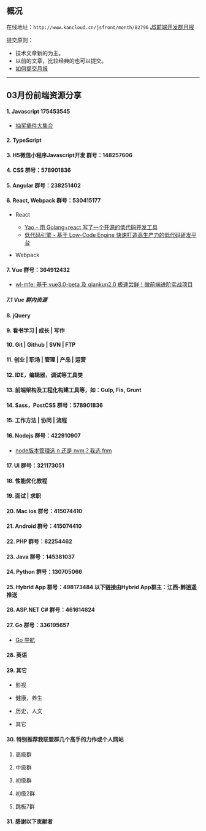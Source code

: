 ## 概况

在线地址：`http://www.kancloud.cn/jsfront/month/82796` [JS前端开发群月报](http://www.kancloud.cn/jsfront/month/82796)


提交原则：

- 技术文章新的为主。
- 以前的文章，比较经典的也可以提交。
- [如何提交月报](http://www.kancloud.cn/jsfront/month/227309)

---


## 03月份前端资源分享
#### 1. Javascript 175453545
- [抽奖插件大集合](https://100px.net/demo/wheel.html)


#### 2. TypeScript


#### 3. H5微信小程序Javascript开发 群号：148257606


#### 4. CSS  群号：578901836

#### 5. Angular 群号：238251402

#### 6. React, Webpack 群号：530415177
- React

    - [Yao - 用 Golang+react 写了一个开源的低代码开发工具](https://github.com/YaoApp/yao)
    - [低代码引擎 - 基于 Low-Code Engine 快速打造高生产力的低代码研发平台](https://lowcode-engine.cn/)

- Webpack


#### 7. Vue 群号：364912432
- [wl-mfe: 基于 vue3.0-beta 及 qiankun2.0 极速尝鲜！微前端进阶实战项目](https://github.com/wl-ui/wl-mfe)

##### 7.1 Vue 群内资源


#### 8. jQuery

#### 9. 看书学习 | 成长 | 写作

#### 10. Git | Github | SVN | FTP

#### 11. 创业 | 职场 | 管理 | 产品 | 运营

#### 12. IDE，编辑器，调试等工具类

#### 13. 前端架构及工程化构建工具等，如：Gulp, Fis, Grunt

#### 14. Sass，PostCSS  群号：578901836

#### 15. 工作方法 | 协同 | 流程

#### 16. Nodejs 群号：422910907
- [node版本管理选 n 还是 nvm？我选 fnm](https://juejin.cn/post/7080414800274489351)

#### 17. UI 群号：321173051

#### 18. 性能优化教程

#### 19. 面试 | 求职


#### 20. Mac ios 群号：415074410

#### 21. Android 群号：415074410

#### 22. PHP 群号：82254462

#### 23. Java 群号：145381037

#### 24. Python 群号：130705066

#### 25. Hybrid App 群号：498173484 以下链接由Hybrid App群主：江西-醉逍遥推送

#### 26. ASP.NET C# 群号：461614624

#### 27. Go 群号：336195657
- [Go 导航](https://hao.golangstack.com/)

#### 28. 英语

#### 29. 其它

- 影视


- 健康，养生


- 历史，人文


- 其它



#### 30. 特别推荐我联盟群几个高手的力作或个人网站

1. 高级群



2. 中级群


3. 初级群

4. 初级2群


5. 跳板7群


#### 31. 感谢以下贡献者

